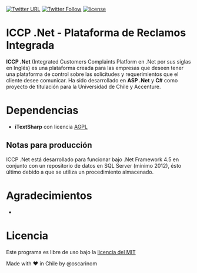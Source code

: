
[![Twitter URL](https://img.shields.io/twitter/url/http/shields.io.svg?style=social&logo=twitter)](https://twitter.com/oscarinom) 
[![Twitter Follow](https://img.shields.io/twitter/follow/espadrine.svg?style=social&logo=twitter&label=Follow)](https://twitter.com/oscarinom) 
[![license](https://img.shields.io/github/license/mashape/apistatus.svg)](https://github.com/oscarinom/ICCP/blob/master/LICENSE)


# ICCP .Net - Plataforma de Reclamos Integrada

**ICCP .Net** (Integrated Customers Complaints Platform en .Net por sus siglas en Inglés) es una plataforma creada para las empresas que deseen tener una plataforma de control sobre las solicitudes y requerimientos que el cliente desee comunicar. Ha sido desarrollado en **ASP .Net** y **C#**  como proyecto de titulación para la Universidad de Chile y Accenture.


# Dependencias

- **iTextSharp** con licencia [AGPL](https://github.com/itext/itextsharp/blob/develop/LICENSE.md)

## Notas para producción

ICCP .Net está desarrollado para funcionar bajo .Net Framework 4.5 en conjunto con un repositorio de datos en SQL Server (mínimo 2012), ésto último debido a que se utiliza un procedimiento almacenado. 


# Agradecimientos
- 

# Licencia

Este programa es libre de uso bajo la [licencia del MIT](https://github.com/oscarinom/ICCP/blob/master/LICENSE)

Made with ♥ in Chile by @oscarinom

